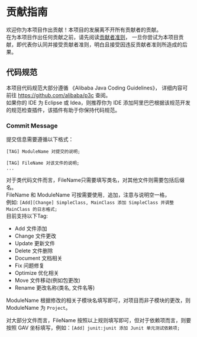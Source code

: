 # 贡献指南 #

欢迎你为本项目作出贡献！本项目的发展离不开所有贡献者的贡献。  
在为本项目作出任何贡献之前，请先阅读[贡献者准则](https://github.com/LamGC/ContentGrabbingJi/blob/3.0.0/CODE_OF_CONDUCT.md)，
一旦你尝试为本项目贡献，即代表你认同并接受贡献者准则，明白且接受因违反贡献者准则所造成的后果。 

## 代码规范 ##
本项目代码规范大部分遵循 《Alibaba Java Coding Guidelines》，
详细内容可前往 https://github.com/alibaba/p3c 查阅。  
如果你的 IDE 为 Eclipse 或 Idea，则推荐你为 IDE 添加阿里巴巴根据该规范开发的规范检查插件，该插件有助于你保持代码规范。

### Commit Message ###
提交信息需要遵循以下格式：
```
[TAG] ModuleName 对提交的说明;

[TAG] FileName 对该文件的说明;
...

```
对于类代码文件而言，FileName只需要填写类名，对其他文件则需要包括后缀名。  
FileName 和 ModuleName 可按需要使用`, `追加，注意与说明空一格，  
例如: `[Add][Change] SimpleClass, MainClass 添加 SimpleClass 并调整 MainClass 的日志格式;`  
目前支持以下Tag:
- Add 文件添加
- Change 文件更改
- Update 更新文件
- Delete 文件删除
- Document 文档相关
- Fix 问题修复
- Optimize 优化相关
- Move 文件移动(例如包更改)
- Rename 更改名称(类名, 文件名等)

ModuleName 根据修改的相关子模块名填写即可，对项目而非子模块的更改，则 ModuleName 为 `Project`。

对大部分文件而言，FileName 按照以上规则填写即可，但对于依赖项而言，则要按照 GAV 坐标填写，例如：`[Add] junit:junit 添加 Junit 单元测试依赖项;`

